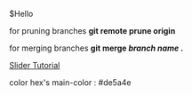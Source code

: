 $Hello

for pruning branches **git remote prune origin**

for merging branches **git merge *branch name* .**

[Slider Tutorial](https://youtu.be/OtqxDT0IlHI?feature=shared)

color hex's
main-color : #de5a4e
